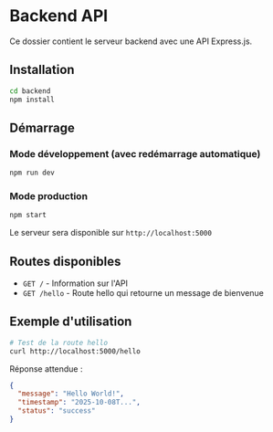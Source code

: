 # Backend API

Ce dossier contient le serveur backend avec une API Express.js.

## Installation

```bash
cd backend
npm install
```

## Démarrage

### Mode développement (avec redémarrage automatique)
```bash
npm run dev
```

### Mode production
```bash
npm start
```

Le serveur sera disponible sur `http://localhost:5000`

## Routes disponibles

- `GET /` - Information sur l'API
- `GET /hello` - Route hello qui retourne un message de bienvenue

## Exemple d'utilisation

```bash
# Test de la route hello
curl http://localhost:5000/hello
```

Réponse attendue :
```json
{
  "message": "Hello World!",
  "timestamp": "2025-10-08T...",
  "status": "success"
}
```
